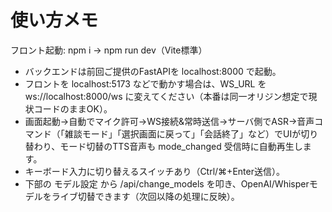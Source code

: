 # 使い方メモ

フロント起動: npm i → npm run dev（Vite標準）

- バックエンドは前回ご提供のFastAPIを localhost:8000 で起動。
- フロントを localhost:5173 などで動かす場合は、WS_URL を ws://localhost:8000/ws に変えてください（本番は同一オリジン想定で現状コードのままOK）。
- 画面起動→自動でマイク許可→WS接続&常時送信→サーバ側でASR→音声コマンド（「雑談モード」「選択画面に戻って」「会話終了」など）でUIが切り替わり、モード切替のTTS音声も mode_changed 受信時に自動再生します。
- キーボード入力に切り替えるスイッチあり（Ctrl/⌘+Enter送信）。
- 下部の モデル設定 から /api/change_models を叩き、OpenAI/Whisperモデルをライブ切替できます（次回以降の処理に反映）。